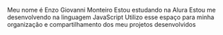 Meu nome é Enzo Giovanni Monteiro
Estou estudando na Alura
Estou me desenvolvendo na linguagem JavaScript
Utilizo esse espaço para minha organização e compartilhamento dos meu projetos desenvolvidos
